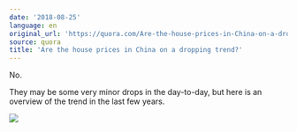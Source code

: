 ```yaml
---
date: '2018-08-25'
language: en
original_url: 'https://quora.com/Are-the-house-prices-in-China-on-a-dropping-trend/answer/Clément-Renaud'
source: quora
title: 'Are the house prices in China on a dropping trend?'
---
```


No.

They may be some very minor drops in the day-to-day, but here is an
overview of the trend in the last few years.

![](/{{site.base_url}}/img/quora/main-qimg-0d933ff5508b5ab7ccf4f56b118dd37c.png)
